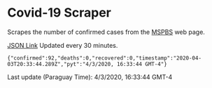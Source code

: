 # Covid-19 Scraper

Scrapes the number of confirmed cases from the [MSPBS](https://www.mspbs.gov.py/covid-19.php) web page.

[JSON Link](https://jmayalag.github.io/covid19-scrape/cases.json)
Updated every 30 minutes.
```
{"confirmed":92,"deaths":0,"recovered":0,"timestamp":"2020-04-03T20:33:44.289Z","pyt":"4/3/2020, 16:33:44 GMT-4"}
```
Last update (Paraguay Time): 4/3/2020, 16:33:44 GMT-4